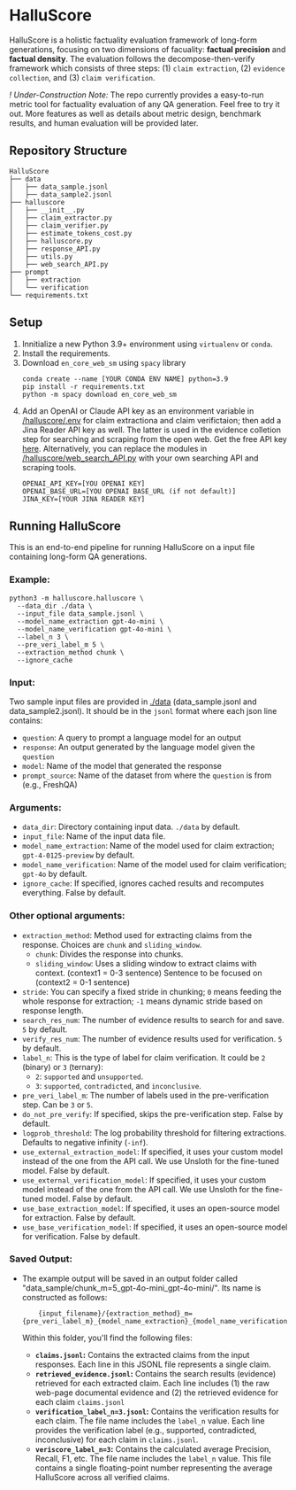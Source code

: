 
# HalluScore

HalluScore is a holistic factuality evaluation framework of long-form generations, focusing on two dimensions of facuality: **factual precision** and **factual density**. The evaluation follows the decompose-then-verify framework which consists of three steps: (1) `claim extraction`, (2) `evidence collection`, and (3) `claim verification`. 

*! Under-Construction Note:* The repo currently provides a easy-to-run metric tool for factuality evaluation of any QA generation. Feel free to try it out. More features as well as details about metric design, benchmark results, and human evaluation will be provided later.

## Repository Structure
```
HalluScore
├── data
│   ├── data_sample.jsonl
│   ├── data_sample2.jsonl
├── halluscore
│   ├── __init__.py
│   ├── claim_extractor.py
│   ├── claim_verifier.py
│   ├── estimate_tokens_cost.py
│   ├── halluscore.py
│   ├── response_API.py
│   ├── utils.py
│   ├── web_search_API.py
├── prompt
│   ├── extraction
│   └── verification
└── requirements.txt
```

## Setup
1. Innitialize a new Python 3.9+ environment using `virtualenv` or `conda`.
2. Install the requirements.
3. Download `en_core_web_sm` using `spacy` library
    ```
    conda create --name [YOUR CONDA ENV NAME] python=3.9
    pip install -r requirements.txt
    python -m spacy download en_core_web_sm
    ```
4. Add an OpenAI or Claude API key as an environment variable in [/halluscore/.env](/halluscore/.env) for claim extractiona and claim verifictaion; then add a Jina Reader API key as well. The latter is used in the evidence colletion step for searching and scraping from the open web. Get the free API key [here](https://jina.ai/reader). Alternatively, you can replace the modules in [/halluscore/web_search_API.py](/halluscore/web_search_API.py) with your own searching API and scraping tools.
    ```
    OPENAI_API_KEY=[YOU OPENAI KEY]
    OPENAI_BASE_URL=[YOU OPENAI BASE_URL (if not default)]
    JINA_KEY=[YOUR JINA READER KEY]
    ```


## Running HalluScore
This is an end-to-end pipeline for running HalluScore on a input file containing long-form QA generations.

### Example:
```
python3 -m halluscore.halluscore \
  --data_dir ./data \
  --input_file data_sample.jsonl \
  --model_name_extraction gpt-4o-mini \
  --model_name_verification gpt-4o-mini \
  --label_n 3 \
  --pre_veri_label_m 5 \
  --extraction_method chunk \
  --ignore_cache
```

### Input:
Two sample input files are provided in [./data](./data) (data_sample.jsonl and data_sample2.jsonl). It should be in the `jsonl` format where each json line contains:
* `question`: A query to prompt a language model for an output
* `response`: An output generated by the language model given the `question`
* `model`: Name of the model that generated the response
* `prompt_source`: Name of the dataset from where the `question` is from (e.g., FreshQA)

### Arguments:

* `data_dir`: Directory containing input data. `./data` by default.
* `input_file`: Name of the input data file.
* `model_name_extraction`: Name of the model used for claim extraction; `gpt-4-0125-preview` by default.
* `model_name_verification`: Name of the model used for claim verification; `gpt-4o` by default.
* `ignore_cache`: If specified, ignores cached results and recomputes everything. False by default.

### Other optional arguments:

* `extraction_method`: Method used for extracting claims from the response. Choices are `chunk` and `sliding_window`.
    * `chunk`: Divides the response into chunks.
    * `sliding_window`: Uses a sliding window to extract claims with context. (context1 = 0-3 sentence) <SOS>Sentence to be focused on<EOS> (context2 = 0-1 sentence)
* `stride`: You can specify a fixed stride in chunking; `0` means feeding the whole response for extraction; `-1` means dynamic stride based on response length.
* `search_res_num`: The number of evidence results to search for and save. `5` by default.
* `verify_res_num`: The number of evidence results used for verification. `5` by default.
* `label_n`: This is the type of label for claim verification. It could be `2` (binary) or `3` (ternary):
    * `2`: `supported` and `unsupported`.
    * `3`: `supported`, `contradicted`, and `inconclusive`.
* `pre_veri_label_m`: The number of labels used in the pre-verification step. Can be `3` or `5`.
* `do_not_pre_verify`: If specified, skips the pre-verification step. False by default.
* `logprob_threshold`: The log probability threshold for filtering extractions. Defaults to negative infinity (`-inf`).
* `use_external_extraction_model`: If specified, it uses your custom model instead of the one from the API call. We use Unsloth for the fine-tuned model. False by default.
* `use_external_verification_model`: If specified, it uses your custom model instead of the one from the API call. We use Unsloth for the fine-tuned model. False by default.
* `use_base_extraction_model`: If specified, it uses an open-source model for extraction. False by default.
* `use_base_verification_model`: If specified, it uses an open-source model for verification. False by default.


### Saved Output:
*   The example output will be saved in an output folder called "data_sample/chunk_m=5_gpt-4o-mini_gpt-4o-mini/". Its name is constructed as follows:
      ```
          {input_filename}/{extraction_method}_m={pre_veri_label_m}_{model_name_extraction}_{model_name_verification}
      ```

    Within this folder, you'll find the following files:

    *   **`claims.jsonl`:** Contains the extracted claims from the input responses. Each line in this JSONL file represents a single claim.
    *   **`retrieved_evidence.jsonl`:** Contains the search results (evidence) retrieved for each extracted claim. Each line includes (1) the raw web-page documental evidence and (2) the retrieved evidence for each claim `claims.jsonl`
    *   **`verification_label_n=3.jsonl`:** Contains the verification results for each claim. The file name includes the `label_n` value. Each line provides the verification label (e.g., supported, contradicted, inconclusive) for each claim in `claims.jsonl`.
    *   **`veriscore_label_n=3`:** Contains the calculated average Precision, Recall, F1, etc. The file name includes the `label_n` value. This file contains a single floating-point number representing the average HalluScore across all verified claims.


